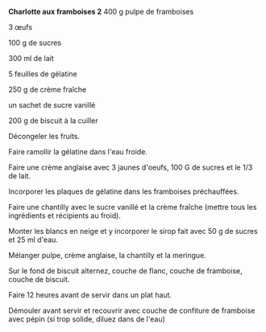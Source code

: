 
**Charlotte aux framboises 2**
400 g pulpe de framboises

3 œufs

100 g de sucres

300 ml de lait

5 feuilles de gélatine

250 g de crème fraîche

un sachet de sucre vanillé

200 g de biscuit à la cuiller

Décongeler les fruits.

Faire ramollir la gélatine dans l'eau froide.

Faire une crème anglaise avec 3 jaunes d'oeufs, 100 G de sucres et le 1/3 de lait.

Incorporer les plaques de gélatine dans les framboises préchauffées.

Faire une chantilly avec le sucre vanillé et la crème fraîche (mettre tous les ingrédients et récipients au froid).

Monter les blancs en neige et y incorporer le sirop fait avec 50 g de sucres et 25 ml d'eau.

Mélanger pulpe, crème anglaise, la chantilly et la meringue.

Sur le fond de biscuit alternez, couche de flanc, couche de framboise, couche de biscuit.

Faire 12 heures avant de servir dans un plat haut.

Démouler avant servir et recouvrir avec couche de confiture de framboise avec pépin (si trop solide, diluez dans de l'eau)
